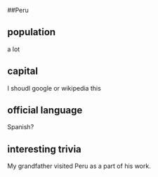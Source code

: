 ##Peru
## population
a lot

## capital
I shoudl google or wikipedia this
 
## official language
Spanish?

## interesting trivia

My grandfather visited Peru as a part of his work. 


